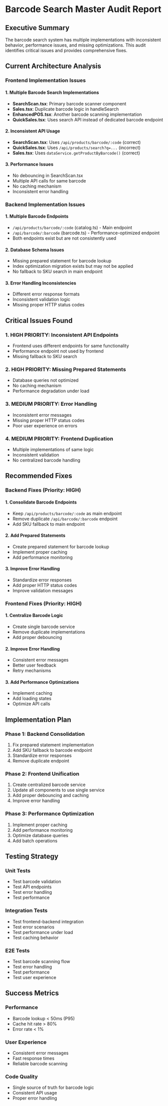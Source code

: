 # Barcode Search Master Audit Report

## Executive Summary
The barcode search system has multiple implementations with inconsistent behavior, performance issues, and missing optimizations. This audit identifies critical issues and provides comprehensive fixes.

## Current Architecture Analysis

### Frontend Implementation Issues

#### 1. Multiple Barcode Search Implementations
- **SearchScan.tsx**: Primary barcode scanner component
- **Sales.tsx**: Duplicate barcode logic in handleSearch
- **EnhancedPOS.tsx**: Another barcode scanning implementation
- **QuickSales.tsx**: Uses search API instead of dedicated barcode endpoint

#### 2. Inconsistent API Usage
- **SearchScan.tsx**: Uses `/api/products/barcode/:code` (correct)
- **QuickSales.tsx**: Uses `/api/products/search?q=...` (incorrect)
- **Sales.tsx**: Uses `dataService.getProductByBarcode()` (correct)

#### 3. Performance Issues
- No debouncing in SearchScan.tsx
- Multiple API calls for same barcode
- No caching mechanism
- Inconsistent error handling

### Backend Implementation Issues

#### 1. Multiple Barcode Endpoints
- `/api/products/barcode/:code` (catalog.ts) - Main endpoint
- `/api/barcode/:barcode` (barcode.ts) - Performance-optimized endpoint
- Both endpoints exist but are not consistently used

#### 2. Database Schema Issues
- Missing prepared statement for barcode lookup
- Index optimization migration exists but may not be applied
- No fallback to SKU search in main endpoint

#### 3. Error Handling Inconsistencies
- Different error response formats
- Inconsistent validation logic
- Missing proper HTTP status codes

## Critical Issues Found

### 1. **HIGH PRIORITY**: Inconsistent API Endpoints
- Frontend uses different endpoints for same functionality
- Performance endpoint not used by frontend
- Missing fallback to SKU search

### 2. **HIGH PRIORITY**: Missing Prepared Statements
- Database queries not optimized
- No caching mechanism
- Performance degradation under load

### 3. **MEDIUM PRIORITY**: Error Handling
- Inconsistent error messages
- Missing proper HTTP status codes
- Poor user experience on errors

### 4. **MEDIUM PRIORITY**: Frontend Duplication
- Multiple implementations of same logic
- Inconsistent validation
- No centralized barcode handling

## Recommended Fixes

### Backend Fixes (Priority: HIGH)

#### 1. Consolidate Barcode Endpoints
- Keep `/api/products/barcode/:code` as main endpoint
- Remove duplicate `/api/barcode/:barcode` endpoint
- Add SKU fallback to main endpoint

#### 2. Add Prepared Statements
- Create prepared statement for barcode lookup
- Implement proper caching
- Add performance monitoring

#### 3. Improve Error Handling
- Standardize error responses
- Add proper HTTP status codes
- Improve validation messages

### Frontend Fixes (Priority: HIGH)

#### 1. Centralize Barcode Logic
- Create single barcode service
- Remove duplicate implementations
- Add proper debouncing

#### 2. Improve Error Handling
- Consistent error messages
- Better user feedback
- Retry mechanisms

#### 3. Add Performance Optimizations
- Implement caching
- Add loading states
- Optimize API calls

## Implementation Plan

### Phase 1: Backend Consolidation
1. Fix prepared statement implementation
2. Add SKU fallback to barcode endpoint
3. Standardize error responses
4. Remove duplicate endpoint

### Phase 2: Frontend Unification
1. Create centralized barcode service
2. Update all components to use single service
3. Add proper debouncing and caching
4. Improve error handling

### Phase 3: Performance Optimization
1. Implement proper caching
2. Add performance monitoring
3. Optimize database queries
4. Add batch operations

## Testing Strategy

### Unit Tests
- Test barcode validation
- Test API endpoints
- Test error handling
- Test performance

### Integration Tests
- Test frontend-backend integration
- Test error scenarios
- Test performance under load
- Test caching behavior

### E2E Tests
- Test barcode scanning flow
- Test error handling
- Test performance
- Test user experience

## Success Metrics

### Performance
- Barcode lookup < 50ms (P95)
- Cache hit rate > 80%
- Error rate < 1%

### User Experience
- Consistent error messages
- Fast response times
- Reliable barcode scanning

### Code Quality
- Single source of truth for barcode logic
- Consistent API usage
- Proper error handling
